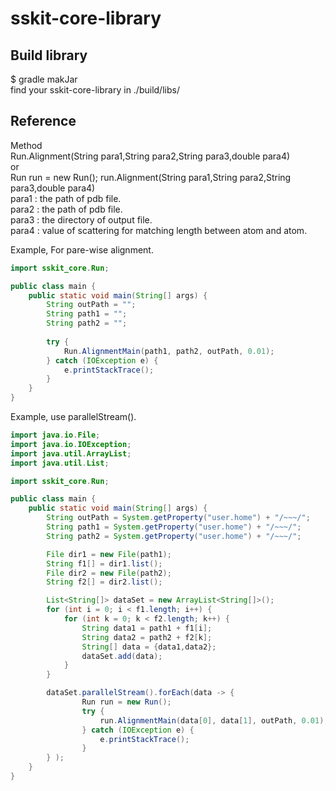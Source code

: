 # sskit-core-library

## Build library
$ gradle makJar  
find your sskit-core-library in ./build/libs/

## Reference

Method  
Run.Alignment(String para1,String para2,String para3,double para4)  
or  
Run run = new Run();
run.Alignment(String para1,String para2,String para3,double para4)  
para1 : the path of pdb file.  
para2 : the path of pdb file.  
para3 : the directory of output file.  
para4 : value of scattering for matching length between atom and atom.    

Example, For pare-wise alignment.  
```java
import sskit_core.Run;

public class main {
	public static void main(String[] args) {
        String outPath = "";
        String path1 = "";
        String path2 = "";
        
		try {
			Run.AlignmentMain(path1, path2, outPath, 0.01);
		} catch (IOException e) {
			e.printStackTrace();
        }
    }
}

```
Example, use parallelStream().
```java
import java.io.File;
import java.io.IOException;
import java.util.ArrayList;
import java.util.List;

import sskit_core.Run;

public class main {
	public static void main(String[] args) {
		String outPath = System.getProperty("user.home") + "/~~~/";
		String path1 = System.getProperty("user.home") + "/~~~/";
        String path2 = System.getProperty("user.home") + "/~~~/";

		File dir1 = new File(path1);
		String f1[] = dir1.list();
		File dir2 = new File(path2);
		String f2[] = dir2.list();

		List<String[]> dataSet = new ArrayList<String[]>();
		for (int i = 0; i < f1.length; i++) {
			for (int k = 0; k < f2.length; k++) {
				String data1 = path1 + f1[i];
				String data2 = path2 + f2[k];
				String[] data = {data1,data2};
				dataSet.add(data);
			}
		}

		dataSet.parallelStream().forEach(data -> {
				Run run = new Run();
				try {
					run.AlignmentMain(data[0], data[1], outPath, 0.01);
				} catch (IOException e) {
					e.printStackTrace();
				}
		} );
	}
}

```